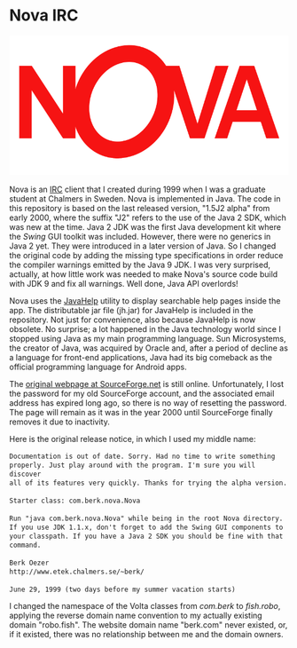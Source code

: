 # Nova IRC

![Legacy Webpage](https://raw.githubusercontent.com/robo-fish/Nova-IRC/master/fish/robo/nova/images/nova_logo.png)

Nova is an [IRC](https://en.wikipedia.org/wiki/Internet_Relay_Chat) client that I created during 1999 when I was a graduate student at Chalmers in Sweden. Nova is implemented in Java. The code in this repository is based on the last released version, "1.5J2 alpha" from early 2000, where the suffix "J2" refers to the use of the Java 2 SDK, which was new at the time. Java 2 JDK was the first Java development kit where the *Swing* GUI toolkit was included. However, there were no generics in Java 2 yet. They were introduced in a later version of Java. So I changed the original code by adding the missing type specifications in order reduce the compiler warnings emitted by the Java 9 JDK. I was very surprised, actually, at how little work was needed to make Nova's source code build with JDK 9 and fix all warnings. Well done, Java API overlords!

Nova uses the [JavaHelp](https://github.com/javaee/javahelp) utility to display searchable help pages inside the app. The distributable jar file (jh.jar) for JavaHelp is included in the repository. Not just for convenience, also because JavaHelp is now obsolete. No surprise; a lot happened in the Java technology world since I stopped using Java as my main programming language. Sun Microsystems, the creator of Java, was acquired by Oracle and, after a period of decline as a language for front-end applications, Java had its big comeback as the official programming language for Android apps.

The [original webpage at SourceForge.net](http://nova-irc.sourceforge.net) is still online. Unfortunately, I lost the password for my old SourceForge account, and the associated email address has expired long ago, so there is no way of resetting the password. The page will remain as it was in the year 2000 until SourceForge finally removes it due to inactivity.



Here is the original release notice, in which I used my middle name:

    Documentation is out of date. Sorry. Had no time to write something
    properly. Just play around with the program. I'm sure you will discover
    all of its features very quickly. Thanks for trying the alpha version.

    Starter class: com.berk.nova.Nova

    Run "java com.berk.nova.Nova" while being in the root Nova directory.
    If you use JDK 1.1.x, don't forget to add the Swing GUI components to
    your classpath. If you have a Java 2 SDK you should be fine with that
    command.

    Berk Oezer
    http://www.etek.chalmers.se/~berk/

    June 29, 1999 (two days before my summer vacation starts)


I changed the namespace of the Volta classes from *com.berk* to *fish.robo*, applying the reverse domain name convention to my actually existing domain "robo.fish". The website domain name "berk.com" never existed, or, if it existed, there was no relationship between me and the domain owners.

